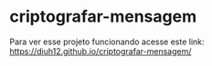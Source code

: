 # criptografar-mensagem

Para ver esse projeto funcionando acesse este link: https://diuh12.github.io/criptografar-mensagem/
